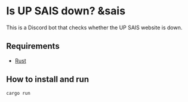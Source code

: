 # Is UP SAIS down? &sais

This is a Discord bot that checks whether the UP SAIS website is down.

## Requirements

- [Rust](https://www.rust-lang.org/tools/install)

## How to install and run

```sh
cargo run
```
